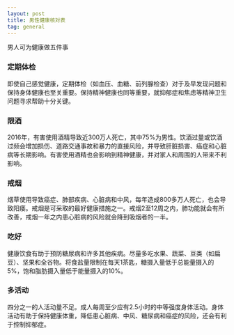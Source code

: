 ```yaml
---
layout: post
title: 男性健康核对表
tag: general
---
```

男人可为健康做五件事

### 定期体检

即使自己感觉健康，定期体检（如血压、血糖、前列腺检查）对于及早发现问题和保持身体健康也至关重要。保持精神健康也同等重要，就抑郁症和焦虑等精神卫生问题寻求帮助十分关键。

### 限酒

2016年，有害使用酒精导致近300万人死亡，其中75%为男性。饮酒过量或饮酒过频会增加损伤、道路交通事故和暴力的直接风险，并导致肝脏损害、癌症和心脏病等长期影响。有害使用酒精也会影响到精神健康，并对家人和周围的人带来不利影响。

<!--break-->

### 戒烟

烟草使用导致癌症、肺部疾病、心脏病和中风，每年造成800多万人死亡，也会导致阳痿。戒烟是可采取的最好健康措施之一。戒烟2至12周之内，肺功能就会有所改善，戒烟一年之内患心脏病的风险就会降到吸烟者的一半。

### 吃好

健康饮食有助于预防糖尿病和许多其他疾病。尽量多吃水果、蔬菜、豆类（如扁豆）、坚果和全谷物。将食盐量限制在每天1茶匙，糖摄入量低于总能量摄入的5%，饱和脂肪摄入量低于能量摄入的10%。

### 多活动

四分之一的人活动量不足。成人每周至少应有2.5小时的中等强度身体活动。身体活动有助于保持健康体重，降低患心脏病、中风、糖尿病和癌症的风险，还会有利于控制抑郁症。